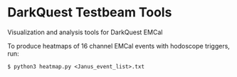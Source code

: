 # DarkQuest Testbeam Tools
Visualization and analysis tools for DarkQuest EMCal

To produce heatmaps of 16 channel EMCal events with hodoscope triggers, run:
```
$ python3 heatmap.py <Janus_event_list>.txt
```

